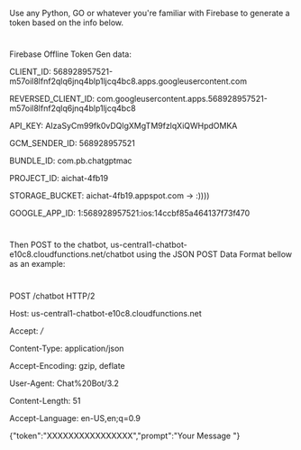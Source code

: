 

Use any Python, GO or whatever you're familiar with Firebase to generate a token based on the info below.
#
#
Firebase Offline Token Gen data:

CLIENT_ID: 568928957521-m57oil8lfnf2qlq6jnq4blp1ljcq4bc8.apps.googleusercontent.com

REVERSED_CLIENT_ID: com.googleusercontent.apps.568928957521-m57oil8lfnf2qlq6jnq4blp1ljcq4bc8

API_KEY: AIzaSyCm99fk0vDQlgXMgTM9fzlqXiQWHpdOMKA

GCM_SENDER_ID: 568928957521

BUNDLE_ID: com.pb.chatgptmac

PROJECT_ID: aichat-4fb19

STORAGE_BUCKET: aichat-4fb19.appspot.com -> :))))

GOOGLE_APP_ID: 1:568928957521:ios:14ccbf85a464137f73f470
#
#
#
Then POST to the chatbot, us-central1-chatbot-e10c8.cloudfunctions.net/chatbot using the JSON POST Data Format bellow as an example:
#
#
POST /chatbot HTTP/2

Host: us-central1-chatbot-e10c8.cloudfunctions.net

Accept: */*

Content-Type: application/json

Accept-Encoding: gzip, deflate

User-Agent: Chat%20Bot/3.2 

Content-Length: 51

Accept-Language: en-US,en;q=0.9

{"token":"XXXXXXXXXXXXXXXX","prompt":"Your Message "}

